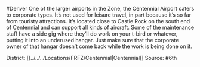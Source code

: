 #Denver 
One of the larger airports in the Zone, the Centennial Airport caters to corporate types. It’s not used for leisure travel, in part because it’s so far from touristy attractions. It’s located close to Castle Rock on the south end of Centennial and can support all kinds of aircraft. Some of the maintenance staff have a side gig where they’ll do work on your t-bird or whatever, putting it into an underused hangar. Just make sure that the corporate owner of that hangar doesn’t come back while the work is being done on it.

District: [[../../../Locations/FRFZ/Centennial|Centennial]]
Source: #6th